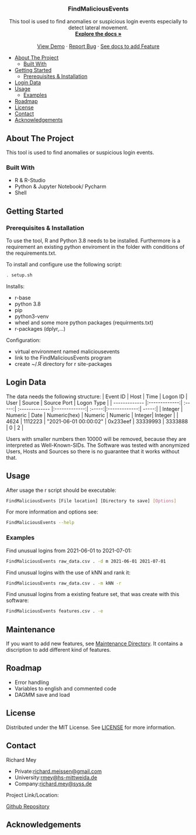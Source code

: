 
<p align="center">

  <h3 align="center">FindMaliciousEvents</h3>

  <p align="center">
    This tool is used to find anomalies or suspicious login events especially to detect lateral movement.
    <br />
    <a href="https://github.com/Richl-lab/recognize-unusual-logins/blob/main/README.md"><strong>Explore the docs »</strong></a>
    <br />
    <br />
    <a href="">View Demo</a>
    ·
    <a href="https://github.com/Richl-lab/recognize-unusual-logins/issues">Report Bug</a>
    ·
    <a href="https://github.com/Richl-lab/recognize-unusual-logins/tree/main/maintenance">See docs to add Feature</a>
  </p>

- [About The Project](#about-the-project)
  * [Built With](#built-with)
- [Getting Started](#getting-started)
  * [Prerequisites & Installation](#prerequisites---installation)
- [Login Data](#login-data)
- [Usage](#usage)
  * [Examples](#examples)
- [Roadmap](#roadmap)
- [License](#license)
- [Contact](#contact)
- [Acknowledgements](#acknowledgements)

## About The Project
This tool is used to find anomalies or suspicious login events.

### Built With
* R & R-Studio
* Python & Jupyter Notebook/ Pycharm
* Shell

## Getting Started

### Prerequisites & Installation
To use the tool, R and Python 3.8 needs to be installed. Furthermore is a requirement an existing python enviroment in the folder with conditions of the requirements.txt.

To install and configure use the following script:
   ```sh
   . setup.sh
   ```
Installs:
* r-base
* python 3.8
* pip
* python3-venv
* wheel and some more python packages (requirments.txt)
* r-packages (dplyr,...)

Configuration:
* virtual environment named maliciousevents
* link to the FindMaliciousEvents program
* create ~/.R directory for r site-packages

## Login Data
The data needs the following structure:
| Event ID        | Host           | Time  | Logon ID        | User           | Source  | Source Port           | Logon Type  |
| ------------- |:-------------:| :-----:| :------------- |:-------------:| :-----:|:-------------:| -----:|
| Integer      | Numeric | Date | Numeric(hex)     | Numeric | Numeric | Integer| Integer |
| 4624     | 1112223      | "2021-06-01 00:00:02" | 0x233eef      | 33339993 | 3333888 | 0 | 2 |

Users with smaller numbers then 10000 will be removed, because they are interpreted as Well-Known-SIDs. The Software was tested with anonymized Users, Hosts and Sources so there is no guarantee that it works without that.

## Usage
After usage the r script should be executable:
   ```sh
   FindMaliciousEvents [File location] [Directory to save] [Options]
   ```
For more information and options see:
   ```sh
   FindMaliciousEvents --help
   ```
### Examples
Find unusual logins from 2021-06-01 to 2021-07-01:
   ```sh
   FindMaliciousEvents raw_data.csv . -d m 2021-06-01 2021-07-01
   ```
Find unusual logins with the use of kNN and rank it:
   ```sh
   FindMaliciousEvents raw_data.csv . -m kNN -r
   ```
Find unusual logins from a existing feature set, that was create with this software:
   ```sh
   FindMaliciousEvents features.csv . -e
   ```
   
## Maintenance
If you want to add new features, see [Maintenance Directory](https://github.com/Richl-lab/recognize-unusual-logins/tree/main/maintenance). It contains a discription to add different kind of features. 


## Roadmap
* Error handling
* Variables to english and commented code
* DAGMM save and load

## License
Distributed under the MIT License. See [LICENSE](https://github.com/Richl-lab/recognize-unusual-logins/blob/main/LICENSE) for more information.

## Contact
Richard Mey
* Private:richard.meissen@gmail.com
* University:rmey@hs-mittweida.de
* Company:richard.mey@syss.de

Project Link/Location:

[Github Repository](https://github.com/Richl-lab/recognize-unusual-logins#acknowledgements)

## Acknowledgements


